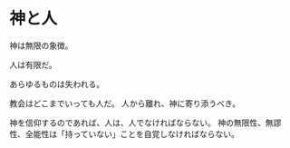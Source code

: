 # 神と人

神は無限の象徴。

人は有限だ。

あらゆるものは失われる。

教会はどこまでいっても人だ。
人から離れ、神に寄り添うべき。

神を信仰するのであれば、人は、人でなければならない。
神の無限性、無謬性、全能性は「持っていない」ことを自覚しなければならない。
